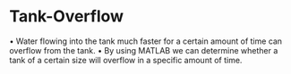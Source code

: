 # Tank-Overflow
• Water flowing into the tank much faster  for a certain amount of time can  overflow from the tank. • By using MATLAB we can determine  whether a tank of a certain size will  overflow in a specific amount of time.
